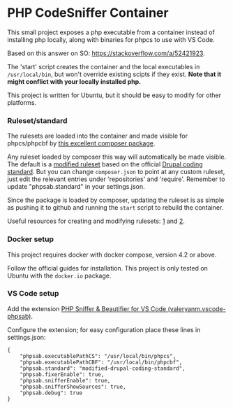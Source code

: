 # PHP CodeSniffer Container

This small project exposes a php executable from a container instead of installing php locally, along with binaries for phpcs to use with VS Code.

Based on this answer on SO: https://stackoverflow.com/a/52421923.

The 'start' script creates the container and the local executables in `/usr/local/bin`, but won't override existing scipts if they exist. **Note that it might conflict with your locally installed php.**

This project is written for Ubuntu, but it should be easy to modify for other platforms.

### Ruleset/standard
The rulesets are loaded into the container and made visible for phpcs/phpcbf by [this excellent composer package](https://bestofphp.com/repo/DealerDirect-phpcodesniffer-composer-installer).

Any ruleset loaded by composer this way will automatically be made visible. The default is a [modified ruleset](https://github.com/nicolajknudsen/modified-drupal-coding-standard) based on the official [Drupal coding standard](https://www.drupal.org/project/coder). 
But you can change `composer.json` to point at any custom ruleset, just edit the relevant entries under 'repositories' and 'require'. Remember to update "phpsab.standard" in your settings.json.

Since the package is loaded by composer, updating the ruleset is as simple as pushing it to github and running the `start` script to rebuild the container.

Useful resources for creating and modifying rulesets: [1](https://pear.php.net/package/PHP_CodeSniffer/) and [2](https://github.com/squizlabs/PHP_CodeSniffer/wiki/Customisable-Sniff-Properties).

### Docker setup

This project requires docker with docker compose, version 4.2 or above.

Follow the official guides for installation. This project is only tested on Ubuntu with the `docker.io` package.

### VS Code setup

Add the extension [PHP Sniffer & Beautifier for VS Code (valeryanm.vscode-phpsab)](https://github.com/valeryan/vscode-phpsab).

Configure the extension; for easy configuration place these lines in settings.json:

```
{
    "phpsab.executablePathCS": "/usr/local/bin/phpcs",
    "phpsab.executablePathCBF": "/usr/local/bin/phpcbf",
    "phpsab.standard": "modified-drupal-coding-standard",
    "phpsab.fixerEnable": true,
    "phpsab.snifferEnable": true,
    "phpsab.snifferShowSources": true,
    "phpsab.debug": true
}
```
